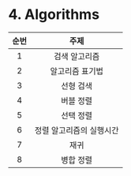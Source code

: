 # 4. Algorithms

| 순번 |           주제           |
| :--: | :----------------------: |
|  1   |      검색 알고리즘       |
|  2   |     알고리즘 표기법      |
|  3   |        선형 검색         |
|  4   |        버블 정렬         |
|  5   |        선택 정렬         |
|  6   | 정렬 알고리즘의 실행시간 |
|  7   |           재귀           |
|  8   |        병합 정렬         |



